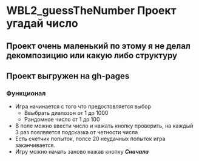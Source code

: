 # WBL2_guessTheNumber Проект угадай число

## Проект очень маленький по этому я не делал декомпозицию или какую либо структуру

## Проект выгружен на gh-pages 

### Функционал

* Игра начинается с того что предостовляется выбор          
    - Ввыбрать диапозон от 1 до 1000
    - Рандомное число от 1 до 100
* В поле можно ввести число и нажать кнопку проверить, на каждый 3 раз поялвяется подсказка от четности числа
* Есть счетчик попыток, полсе 20 неудачных попыток игра заканчивается.
* Игру можно начать заново нажав кнопку ***Сначала***
